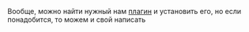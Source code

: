 Вообще, можно найти нужный нам [плагин](Плагины.md) и установить его, но если понадобится, то можем и свой написать
